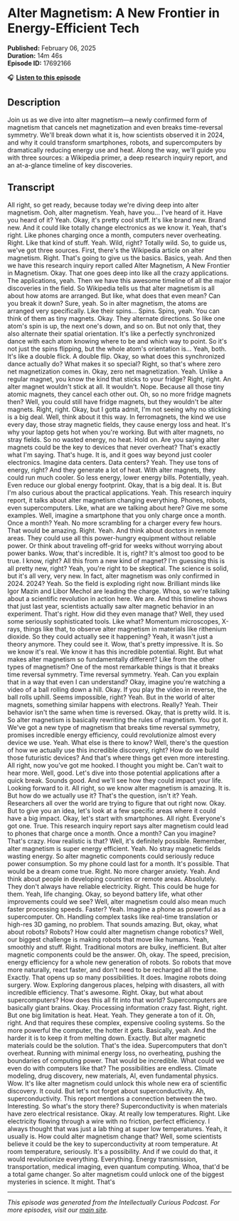 # Alter Magnetism: A New Frontier in Energy-Efficient Tech

**Published:** February 06, 2025  
**Duration:** 14m 46s  
**Episode ID:** 17692166

🎧 **[Listen to this episode](https://intellectuallycurious.buzzsprout.com/2529712/episodes/17692166-alter-magnetism-a-new-frontier-in-energy-efficient-tech)**

## Description

Join us as we dive into alter magnetism—a newly confirmed form of magnetism that cancels net magnetization and even breaks time-reversal symmetry. We'll break down what it is, how scientists observed it in 2024, and why it could transform smartphones, robots, and supercomputers by dramatically reducing energy use and heat. Along the way, we'll guide you with three sources: a Wikipedia primer, a deep research inquiry report, and an at-a-glance timeline of key discoveries.

## Transcript

All right, so get ready, because today we're diving deep into alter magnetism. Ooh, alter magnetism. Yeah, have you... I've heard of it. Have you heard of it? Yeah. Okay, it's pretty cool stuff. It's like brand new. Brand new. And it could like totally change electronics as we know it. Yeah, that's right. Like phones charging once a month, computers never overheating. Right. Like that kind of stuff. Yeah. Wild, right? Totally wild. So, to guide us, we've got three sources. First, there's the Wikipedia article on alter magnetism. Right. That's going to give us the basics. Basics, yeah. And then we have this research inquiry report called Alter Magnetism, A New Frontier in Magnetism. Okay. That one goes deep into like all the crazy applications. The applications, yeah. Then we have this awesome timeline of all the major discoveries in the field. So Wikipedia tells us that alter magnetism is all about how atoms are arranged. But like, what does that even mean? Can you break it down? Sure, yeah. So in alter magnetism, the atoms are arranged very specifically. Like their spins... Spins. Spins, yeah. You can think of them as tiny magnets. Okay. They alternate directions. So like one atom's spin is up, the next one's down, and so on. But not only that, they also alternate their spatial orientation. It's like a perfectly synchronized dance with each atom knowing where to be and which way to point. So it's not just the spins flipping, but the whole atom's orientation is... Yeah, both. It's like a double flick. A double flip. Okay, so what does this synchronized dance actually do? What makes it so special? Right, so that's where zero net magnetization comes in. Okay, zero net magnetization. Yeah. Unlike a regular magnet, you know the kind that sticks to your fridge? Right, right. An alter magnet wouldn't stick at all. It wouldn't. Nope. Because all those tiny atomic magnets, they cancel each other out. Oh, so no more fridge magnets then? Well, you could still have fridge magnets, but they wouldn't be alter magnets. Right, right. Okay, but I gotta admit, I'm not seeing why no sticking is a big deal. Well, think about it this way. In ferromagnets, the kind we use every day, those stray magnetic fields, they cause energy loss and heat. It's why your laptop gets hot when you're working. But with alter magnets, no stray fields. So no wasted energy, no heat. Hold on. Are you saying alter magnets could be the key to devices that never overheat? That's exactly what I'm saying. That's huge. It is, and it goes way beyond just cooler electronics. Imagine data centers. Data centers? Yeah. They use tons of energy, right? And they generate a lot of heat. With alter magnets, they could run much cooler. So less energy, lower energy bills. Potentially, yeah. Even reduce our global energy footprint. Okay, that is a big deal. It is. But I'm also curious about the practical applications. Yeah. This research inquiry report, it talks about alter magnetism changing everything. Phones, robots, even supercomputers. Like, what are we talking about here? Give me some examples. Well, imagine a smartphone that you only charge once a month. Once a month? Yeah. No more scrambling for a charger every few hours. That would be amazing. Right. Yeah. And think about doctors in remote areas. They could use all this power-hungry equipment without reliable power. Or think about traveling off-grid for weeks without worrying about power banks. Wow, that's incredible. It is, right? It's almost too good to be true. I know, right? All this from a new kind of magnet? I'm guessing this is all pretty new, right? Yeah, you're right to be skeptical. The science is solid, but it's all very, very new. In fact, alter magnetism was only confirmed in 2024. 2024? Yeah. So the field is exploding right now. Brilliant minds like Igor Mazin and Libor Mechol are leading the charge. Whoa, so we're talking about a scientific revolution in action here. We are. And this timeline shows that just last year, scientists actually saw alter magnetic behavior in an experiment. That's right. How did they even manage that? Well, they used some seriously sophisticated tools. Like what? Momentum microscopes, X-rays, things like that, to observe alter magnetism in materials like rithenium dioxide. So they could actually see it happening? Yeah, it wasn't just a theory anymore. They could see it. Wow, that's pretty impressive. It is. So we know it's real. We know it has this incredible potential. Right. But what makes alter magnetism so fundamentally different? Like from the other types of magnetism? One of the most remarkable things is that it breaks time reversal symmetry. Time reversal symmetry. Yeah. Can you explain that in a way that even I can understand? Okay, imagine you're watching a video of a ball rolling down a hill. Okay. If you play the video in reverse, the ball rolls uphill. Seems impossible, right? Yeah. But in the world of alter magnets, something similar happens with electrons. Really? Yeah. Their behavior isn't the same when time is reversed. Okay, that is pretty wild. It is. So alter magnetism is basically rewriting the rules of magnetism. You got it. We've got a new type of magnetism that breaks time reversal symmetry, promises incredible energy efficiency, could revolutionize almost every device we use. Yeah. What else is there to know? Well, there's the question of how we actually use this incredible discovery, right? How do we build those futuristic devices? And that's where things get even more interesting. All right, now you've got me hooked. I thought you might be. Can't wait to hear more. Well, good. Let's dive into those potential applications after a quick break. Sounds good. And we'll see how they could impact your life. Looking forward to it. All right, so we know alter magnetism is amazing. It is. But how do we actually use it? That's the question, isn't it? Yeah. Researchers all over the world are trying to figure that out right now. Okay. But to give you an idea, let's look at a few specific areas where it could have a big impact. Okay, let's start with smartphones. All right. Everyone's got one. True. This research inquiry report says alter magnetism could lead to phones that charge once a month. Once a month? Can you imagine? That's crazy. How realistic is that? Well, it's definitely possible. Remember, alter magnetism is super energy efficient. Yeah. No stray magnetic fields wasting energy. So alter magnetic components could seriously reduce power consumption. So my phone could last for a month. It's possible. That would be a dream come true. Right. No more charger anxiety. Yeah. And think about people in developing countries or remote areas. Absolutely. They don't always have reliable electricity. Right. This could be huge for them. Yeah, life changing. Okay, so beyond battery life, what other improvements could we see? Well, alter magnetism could also mean much faster processing speeds. Faster? Yeah. Imagine a phone as powerful as a supercomputer. Oh. Handling complex tasks like real-time translation or high-res 3D gaming, no problem. That sounds amazing. But, okay, what about robots? Robots? How could alter magnetism change robotics? Well, our biggest challenge is making robots that move like humans. Yeah, smoothly and stuff. Right. Traditional motors are bulky, inefficient. But alter magnetic components could be the answer. Oh, okay. The speed, precision, energy efficiency for a whole new generation of robots. So robots that move more naturally, react faster, and don't need to be recharged all the time. Exactly. That opens up so many possibilities. It does. Imagine robots doing surgery. Wow. Exploring dangerous places, helping with disasters, all with incredible efficiency. That's awesome. Right. Okay, but what about supercomputers? How does this all fit into that world? Supercomputers are basically giant brains. Okay. Processing information crazy fast. Right, right. But one big limitation is heat. Heat. Yeah. They generate a ton of it. Oh, right. And that requires these complex, expensive cooling systems. So the more powerful the computer, the hotter it gets. Basically, yeah. And the harder it is to keep it from melting down. Exactly. But alter magnetic materials could be the solution. That's the idea. Supercomputers that don't overheat. Running with minimal energy loss, no overheating, pushing the boundaries of computing power. That would be incredible. What could we even do with computers like that? The possibilities are endless. Climate modeling, drug discovery, new materials, AI, even fundamental physics. Wow. It's like alter magnetism could unlock this whole new era of scientific discovery. It could. But let's not forget about superconductivity. Ah, superconductivity. This report mentions a connection between the two. Interesting. So what's the story there? Superconductivity is when materials have zero electrical resistance. Okay. At really low temperatures. Right. Like electricity flowing through a wire with no friction, perfect efficiency. I always thought that was just a lab thing at super low temperatures. Yeah, it usually is. How could alter magnetism change that? Well, some scientists believe it could be the key to superconductivity at room temperature. At room temperature, seriously. It's a possibility. And if we could do that, it would revolutionize everything. Everything. Energy transmission, transportation, medical imaging, even quantum computing. Whoa, that'd be a total game changer. So alter magnetism could unlock one of the biggest mysteries in science. It might. That's

---
*This episode was generated from the Intellectually Curious Podcast. For more episodes, visit our [main site](https://intellectuallycurious.buzzsprout.com).*
